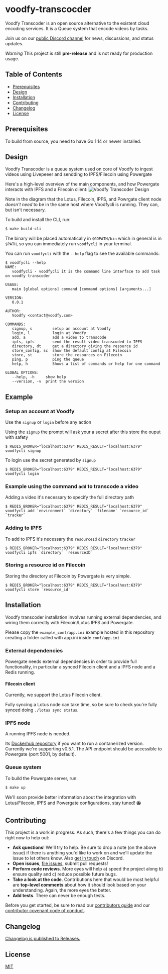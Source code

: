 # voodfy-transcocder

Voodfy Transcoder is an open source alternative to the existent cloud encoding services. It is a Queue system that encode videos by tasks.

Join us on our [public Discord channel](https://discord.gg/UjNNkf) for news, discussions, and status updates.

*Warning* This project is still **pre-release** and is not ready for production usage.

## Table of Contents

-   [Prerequisites](#prerequisites)
-   [Design](#design)
-   [Installation](#installation)
-   [Contributing](#contributing)
-   [Changelog](#changelog)
-   [License](#license)

## Prerequisites

To build from source, you need to have Go 1.14 or newer installed.

## Design

Voodfy Transcoder is a queue system used on core of Voodfy to ingest videos using Livepeeer and sendding to IPFS/Filecoin using Powergate

Here's a high-level overview of the main components, and how Powergate interacts with IPFS and a Filecoin client:
![Voodfy Transcoder Design](https://github.com/Voodfy/voodfy-transcocder/blob/master/voodfy-transcoder.png)

Note in the diagram that the Lotus, Filecoin, IPFS, and Powrgate client node _doesn't need_ to be in the same host where Voodfycli is running. They can, but isn't necessary.

To build and install the CLI, run:
```bash
$ make build-cli
```
The binary will be placed automatically in `$GOPATH/bin` which in general is in `$PATH`, so you can immediately run `voodfycli` in your terminal.

You can run `voodfycli` with the `--help` flag to see the available commands:

```
$ voodfycli --help
NAME:
   voodfycli - voodfycli it is the command line interface to add task on voodfy transcoder

USAGE:
   main [global options] command [command options] [arguments...]

VERSION:
   0.0.1

AUTHOR:
   Voodfy <contact@voodfy.com>

COMMANDS:
   signup, s         setup an account at Voodfy
   login, l          login at Voodfy
   add, a            add a video to transcode
   ipfs, ipfs        send the result video transcoded to IPFS
   directory, dt     get a directory giving the resource id
   store_config, sc  show the default config at Filecoin
   store, st         store the resources on Filecoin
   ping, p           ping the queue
   help, h           Shows a list of commands or help for one command

GLOBAL OPTIONS:
   --help, -h     show help
   --version, -v  print the version

```

## Example

### Setup an account at Voodfy

Use the `signup` or `login` before any action

Using the `signup` the prompt will ask your a secret after this store the ouput with safety

```
$ REDIS_BROKER="localhost:6379" REDIS_RESULT="localhost:6379" voodfycli signup
```


To login use the secret generated by `signup`

```
$ REDIS_BROKER="localhost:6379" REDIS_RESULT="localhost:6379" voodfycli login
```

### Example using the command `add` to transcode a video

Adding a video it's necessary to specify the full directory path

```
$ REDIS_BROKER="localhost:6379" REDIS_RESULT="localhost:6379" voodfycli add `environment` `directory` `filename` `resource_id` `tracker`
```

### Adding to IPFS 

To add to IPFS it's necessary the `resourceId` `directory` `tracker`

```
$ REDIS_BROKER="localhost:6379" REDIS_RESULT="localhost:6379" voodfycli ipfs `directory` `resourceID`
```

### Storing a resource id on Filecoin

Storing the directory at Filecoin by Powergate is very simple.

```
$ REDIS_BROKER="localhost:6379" REDIS_RESULT="localhost:6379" voodfycli store `resource_id`
```

## Installation

Voodfy transcoder installation involves running external dependencies, and wiring them correctly with Filecoin/Lotus IPFS and Powergate.

Please copy the `example_conf/app.ini` example hosted in this repository creating a folder called with app.ini inside `conf/app.ini`

### External dependencies
Powergate needs external dependencies in order to provide full functionality, in particular a synced Filecoin client and a IPFS node and a Redis running.

#### Filecoin client
Currently, we support the Lotus Filecoin client.

Fully syncing a Lotus node can take time, so be sure to check you're fully synced doing `./lotus sync status`.

### IPFS node
A running IPFS node is needed.

Its [Dockerhub repository](https://hub.docker.com/r/ipfs/go-ipfs) if you want to run a contanerized version. Currently we're supporting v0.5.1. The API endpoint should be accessible to Powergate (port 5001, by default).

### Queue system
To build the Powergate server, run:
```bash
$ make up
```

We'll soon provide better information about the integration with Lotus/Filecoin, IPFS and Powergate configurations, stay tuned! 📻

## Contributing

This project is a work in progress. As such, there's a few things you can do right now to help out:

-   **Ask questions**! We'll try to help. Be sure to drop a note (on the above issue) if there is anything you'd like to work on and we'll update the issue to let others know. Also [get in touch](https://discord.gg/UjNNkf) on Discord.
-   **Open issues**, [file issues](https://github.com/Voodfy/voodfy-transcoder/issues), submit pull requests!
-   **Perform code reviews**. More eyes will help a) speed the project along b) ensure quality and c) reduce possible future bugs.
-   **Take a look at the code**. Contributions here that would be most helpful are **top-level comments** about how it should look based on your understanding. Again, the more eyes the better.
-   **Add tests**. There can never be enough tests.

Before you get started, be sure to read our [contributors guide](./CONTRIBUTING.md) and our [contributor covenant code of conduct](./CODE_OF_CONDUCT.md).

## Changelog

[Changelog is published to Releases.](https://github.com/Voodfy/voodfy-transcoder/releases)

## License

[MIT](LICENSE)
